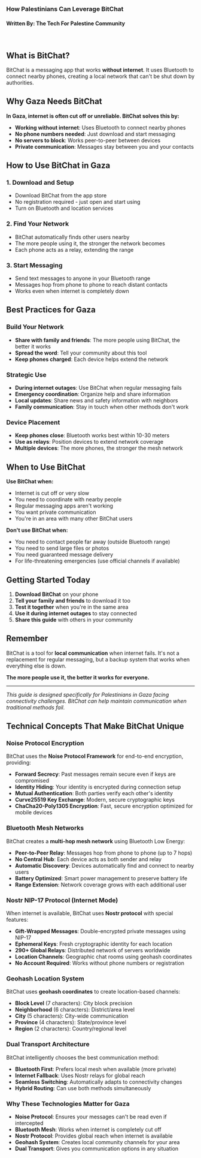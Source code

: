 ### How Palestinians Can Leverage BitChat
#### Written By: The Tech For Palestine Community

<br/>

## What is BitChat?

BitChat is a messaging app that works **without internet**. It uses Bluetooth to connect nearby phones, creating a local network that can't be shut down by authorities.

## Why Gaza Needs BitChat

**In Gaza, internet is often cut off or unreliable. BitChat solves this by:**

- **Working without internet**: Uses Bluetooth to connect nearby phones
- **No phone numbers needed**: Just download and start messaging
- **No servers to block**: Works peer-to-peer between devices
- **Private communication**: Messages stay between you and your contacts

## How to Use BitChat in Gaza

### 1. Download and Setup
- Download BitChat from the app store
- No registration required - just open and start using
- Turn on Bluetooth and location services

### 2. Find Your Network
- BitChat automatically finds other users nearby
- The more people using it, the stronger the network becomes
- Each phone acts as a relay, extending the range

### 3. Start Messaging
- Send text messages to anyone in your Bluetooth range
- Messages hop from phone to phone to reach distant contacts
- Works even when internet is completely down

## Best Practices for Gaza

### Build Your Network
- **Share with family and friends**: The more people using BitChat, the better it works
- **Spread the word**: Tell your community about this tool
- **Keep phones charged**: Each device helps extend the network

### Strategic Use
- **During internet outages**: Use BitChat when regular messaging fails
- **Emergency coordination**: Organize help and share information
- **Local updates**: Share news and safety information with neighbors
- **Family communication**: Stay in touch when other methods don't work

### Device Placement
- **Keep phones close**: Bluetooth works best within 10-30 meters
- **Use as relays**: Position devices to extend network coverage
- **Multiple devices**: The more phones, the stronger the mesh network

## When to Use BitChat

**Use BitChat when:**
- Internet is cut off or very slow
- You need to coordinate with nearby people
- Regular messaging apps aren't working
- You want private communication
- You're in an area with many other BitChat users

**Don't use BitChat when:**
- You need to contact people far away (outside Bluetooth range)
- You need to send large files or photos
- You need guaranteed message delivery
- For life-threatening emergencies (use official channels if available)

## Getting Started Today

1. **Download BitChat** on your phone
2. **Tell your family and friends** to download it too
3. **Test it together** when you're in the same area
4. **Use it during internet outages** to stay connected
5. **Share this guide** with others in your community

## Remember

BitChat is a tool for **local communication** when internet fails. It's not a replacement for regular messaging, but a backup system that works when everything else is down.

**The more people use it, the better it works for everyone.**

---

*This guide is designed specifically for Palestinians in Gaza facing connectivity challenges. BitChat can help maintain communication when traditional methods fail.*

## Technical Concepts That Make BitChat Unique

### Noise Protocol Encryption
BitChat uses the **Noise Protocol Framework** for end-to-end encryption, providing:
- **Forward Secrecy**: Past messages remain secure even if keys are compromised
- **Identity Hiding**: Your identity is encrypted during connection setup
- **Mutual Authentication**: Both parties verify each other's identity
- **Curve25519 Key Exchange**: Modern, secure cryptographic keys
- **ChaCha20-Poly1305 Encryption**: Fast, secure encryption optimized for mobile devices

### Bluetooth Mesh Networks
BitChat creates a **multi-hop mesh network** using Bluetooth Low Energy:
- **Peer-to-Peer Relay**: Messages hop from phone to phone (up to 7 hops)
- **No Central Hub**: Each device acts as both sender and relay
- **Automatic Discovery**: Devices automatically find and connect to nearby users
- **Battery Optimized**: Smart power management to preserve battery life
- **Range Extension**: Network coverage grows with each additional user

### Nostr NIP-17 Protocol (Internet Mode)
When internet is available, BitChat uses **Nostr protocol** with special features:
- **Gift-Wrapped Messages**: Double-encrypted private messages using NIP-17
- **Ephemeral Keys**: Fresh cryptographic identity for each location
- **290+ Global Relays**: Distributed network of servers worldwide
- **Location Channels**: Geographic chat rooms using geohash coordinates
- **No Account Required**: Works without phone numbers or registration

### Geohash Location System
BitChat uses **geohash coordinates** to create location-based channels:
- **Block Level** (7 characters): City block precision
- **Neighborhood** (6 characters): District/area level  
- **City** (5 characters): City-wide communication
- **Province** (4 characters): State/province level
- **Region** (2 characters): Country/regional level

### Dual Transport Architecture
BitChat intelligently chooses the best communication method:
- **Bluetooth First**: Prefers local mesh when available (more private)
- **Internet Fallback**: Uses Nostr relays for global reach
- **Seamless Switching**: Automatically adapts to connectivity changes
- **Hybrid Routing**: Can use both methods simultaneously

### Why These Technologies Matter for Gaza
- **Noise Protocol**: Ensures your messages can't be read even if intercepted
- **Bluetooth Mesh**: Works when internet is completely cut off
- **Nostr Protocol**: Provides global reach when internet is available
- **Geohash System**: Creates local community channels for your area
- **Dual Transport**: Gives you communication options in any situation

